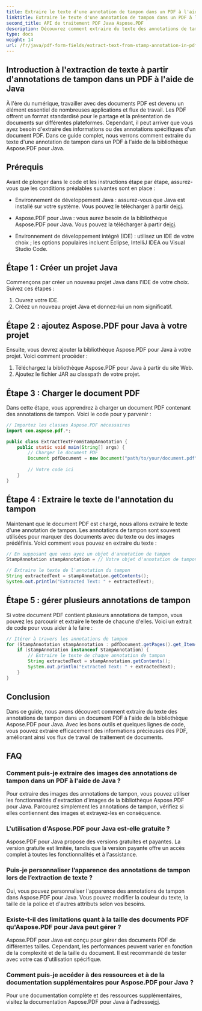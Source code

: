 ```yaml
---
title: Extraire le texte d'une annotation de tampon dans un PDF à l'aide de Java
linktitle: Extraire le texte d'une annotation de tampon dans un PDF à l'aide de Java
second_title: API de traitement PDF Java Aspose.PDF
description: Découvrez comment extraire du texte des annotations de tampon dans un PDF à l'aide de Java grâce à ce guide complet. Utilisez Aspose.PDF pour Java pour un traitement efficace des documents PDF.
type: docs
weight: 14
url: /fr/java/pdf-form-fields/extract-text-from-stamp-annotation-in-pdf-using-java/
---
```


## Introduction à l'extraction de texte à partir d'annotations de tampon dans un PDF à l'aide de Java

À l'ère du numérique, travailler avec des documents PDF est devenu un élément essentiel de nombreuses applications et flux de travail. Les PDF offrent un format standardisé pour le partage et la présentation de documents sur différentes plateformes. Cependant, il peut arriver que vous ayez besoin d'extraire des informations ou des annotations spécifiques d'un document PDF. Dans ce guide complet, nous verrons comment extraire du texte d'une annotation de tampon dans un PDF à l'aide de la bibliothèque Aspose.PDF pour Java.

## Prérequis

Avant de plonger dans le code et les instructions étape par étape, assurez-vous que les conditions préalables suivantes sont en place :

-  Environnement de développement Java : assurez-vous que Java est installé sur votre système. Vous pouvez le télécharger à partir de[ici](https://www.java.com/download/).

-  Aspose.PDF pour Java : vous aurez besoin de la bibliothèque Aspose.PDF pour Java. Vous pouvez la télécharger à partir de[ici](https://releases.aspose.com/pdf/java/).

- Environnement de développement intégré (IDE) : utilisez un IDE de votre choix ; les options populaires incluent Eclipse, IntelliJ IDEA ou Visual Studio Code.

## Étape 1 : Créer un projet Java

Commençons par créer un nouveau projet Java dans l'IDE de votre choix. Suivez ces étapes :

1. Ouvrez votre IDE.
2. Créez un nouveau projet Java et donnez-lui un nom significatif.

## Étape 2 : ajoutez Aspose.PDF pour Java à votre projet

Ensuite, vous devrez ajouter la bibliothèque Aspose.PDF pour Java à votre projet. Voici comment procéder :

1. Téléchargez la bibliothèque Aspose.PDF pour Java à partir du site Web.
2. Ajoutez le fichier JAR au classpath de votre projet.

## Étape 3 : Charger le document PDF

Dans cette étape, vous apprendrez à charger un document PDF contenant des annotations de tampon. Voici le code pour y parvenir :

```java
// Importez les classes Aspose.PDF nécessaires
import com.aspose.pdf.*;

public class ExtractTextFromStampAnnotation {
    public static void main(String[] args) {
        // Charger le document PDF
        Document pdfDocument = new Document("path/to/your/document.pdf");
        
        // Votre code ici
    }
}
```

## Étape 4 : Extraire le texte de l'annotation du tampon

Maintenant que le document PDF est chargé, nous allons extraire le texte d'une annotation de tampon. Les annotations de tampon sont souvent utilisées pour marquer des documents avec du texte ou des images prédéfinis. Voici comment vous pouvez en extraire du texte :

```java
// En supposant que vous ayez un objet d'annotation de tampon
StampAnnotation stampAnnotation = // Votre objet d'annotation de tampon ici

// Extraire le texte de l'annotation du tampon
String extractedText = stampAnnotation.getContents();
System.out.println("Extracted Text: " + extractedText);
```

## Étape 5 : gérer plusieurs annotations de tampon

Si votre document PDF contient plusieurs annotations de tampon, vous pouvez les parcourir et extraire le texte de chacune d'elles. Voici un extrait de code pour vous aider à le faire :

```java
// Itérer à travers les annotations de tampon
for (StampAnnotation stampAnnotation : pdfDocument.getPages().get_Item(1).getAnnotations()) {
    if (stampAnnotation instanceof StampAnnotation) {
        // Extraire le texte de chaque annotation de tampon
        String extractedText = stampAnnotation.getContents();
        System.out.println("Extracted Text: " + extractedText);
    }
}
```

## Conclusion

Dans ce guide, nous avons découvert comment extraire du texte des annotations de tampon dans un document PDF à l'aide de la bibliothèque Aspose.PDF pour Java. Avec les bons outils et quelques lignes de code, vous pouvez extraire efficacement des informations précieuses des PDF, améliorant ainsi vos flux de travail de traitement de documents.

## FAQ

### Comment puis-je extraire des images des annotations de tampon dans un PDF à l'aide de Java ?

Pour extraire des images des annotations de tampon, vous pouvez utiliser les fonctionnalités d'extraction d'images de la bibliothèque Aspose.PDF pour Java. Parcourez simplement les annotations de tampon, vérifiez si elles contiennent des images et extrayez-les en conséquence.

### L'utilisation d'Aspose.PDF pour Java est-elle gratuite ?

Aspose.PDF pour Java propose des versions gratuites et payantes. La version gratuite est limitée, tandis que la version payante offre un accès complet à toutes les fonctionnalités et à l'assistance.

### Puis-je personnaliser l’apparence des annotations de tampon lors de l’extraction de texte ?

Oui, vous pouvez personnaliser l'apparence des annotations de tampon dans Aspose.PDF pour Java. Vous pouvez modifier la couleur du texte, la taille de la police et d'autres attributs selon vos besoins.

### Existe-t-il des limitations quant à la taille des documents PDF qu'Aspose.PDF pour Java peut gérer ?

Aspose.PDF pour Java est conçu pour gérer des documents PDF de différentes tailles. Cependant, les performances peuvent varier en fonction de la complexité et de la taille du document. Il est recommandé de tester avec votre cas d'utilisation spécifique.

### Comment puis-je accéder à des ressources et à de la documentation supplémentaires pour Aspose.PDF pour Java ?

 Pour une documentation complète et des ressources supplémentaires, visitez la documentation Aspose.PDF pour Java à l'adresse[ici](https://reference.aspose.com/pdf/java/).
